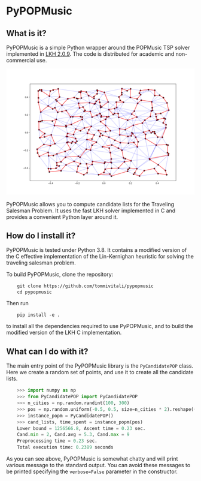 PyPOPMusic
==========
What is it?
-----
PyPOPMusic is a simple Python wrapper around the POPMusic TSP solver implemented in [LKH 2.0.9](http://webhotel4.ruc.dk/~keld/research/LKH/).
The code is distributed for academic and non-commercial use. 

<p align="center">
	<img src="tsp272.png" alt="example plot"/>
</p>

PyPOPMusic allows you to compute candidate lists for the Traveling Salesman Problem. It uses the fast LKH solver implemented in C and provides a convenient Python layer around it.

How do I install it?
------
PyPOPMusic is tested under Python 3.8. It contains a modified version of the C effective implementation of the Lin-Kernighan heuristic for solving the traveling salesman problem. 

To build PyPOPMusic, clone the repository:
```shell
    git clone https://github.com/tommivitali/pypopmusic
    cd pypopmusic
```
Then run
```shell
    pip install -e .
```
to install all the dependencies required to use PyPOPMusic, and to build the modified version of the LKH C implementation.

What can I do with it?
-------
The main entry point of the PyPOPMusic library is the `PyCandidatePOP` class. Here we create a random set of points, and use it to create all the candidate lists.
```python
    >>> import numpy as np
    >>> from PyCandidatePOP import PyCandidatePOP
    >>> n_cities = np.random.randint(100, 300)
    >>> pos = np.random.uniform(-0.5, 0.5, size=n_cities * 2).reshape((n_cities, 2))
    >>> instance_popm = PyCandidatePOP()
    >>> cand_lists, time_spent = instance_popm(pos)
    Lower bound = 1256566.8, Ascent time = 0.23 sec.
    Cand.min = 2, Cand.avg = 5.3, Cand.max = 9
    Preprocessing time = 0.23 sec.
    Total execution time: 0.2389 seconds
```
As you can see above, PyPOPMusic is somewhat chatty and will print various message to the standard output. You can avoid these messages to be printed specifying the `verbose=False` parameter in the constructor.
